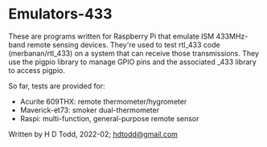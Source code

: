 # Emulators-433

These are programs written for Raspberry Pi that emulate ISM 433MHz-band remote sensing devices.  They're used to test rtl_433 code (merbanan/rtl_433) on a system that can receive those transmissions.  They use the pigpio library to manage GPIO pins and the associated \_433 library to access pigpio.

So far, tests are provided for:
- Acurite 609THX: remote thermometer/hygrometer
- Maverick-et73: smoker dual-thermometer
- Raspi: multi-function, general-purpose remote sensor

Written by H D Todd, 2022-02; hdtodd@gmail.com
